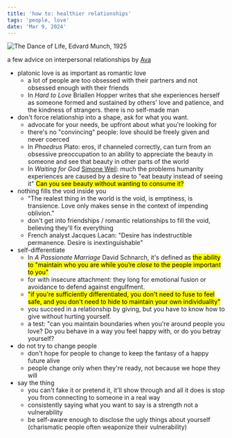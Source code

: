 ```yaml
---
title: 'how to: healthier relationships'
tags: 'people, love'
date: 'Mar 9, 2024'
---
```


![The Dance of Life, Edvard Munch, 1925](/images/danceoflife.jpg)

a few advice on interpersonal relationships by [Ava](https://www.avabear.xyz/p/how-to-have-healthier-relationships)

- platonic love is as important as romantic love
  - a lot of people are too obsessed with their partners and not obsessed enough with their friends
  - In _Hard to Love_ Briallen Hopper writes that she experiences herself as someone formed and sustained by others' love and patience, and the kindness of strangers. there is no self-made man
- don't force relationship into a shape, ask for what you want.
  - advocate for your needs, be upfront about what you're looking for
  - there's no "convincing" people: love should be freely given and never coerced
  - In _Phaedrus_ Plato: eros, if channeled correctly, can turn from an obsessive preoccupation to an ability to appreciate the beauty in someone and see that beauty in other parts of the world
  - In _Waiting for God_ [Simone Weil](https://www.goodreads.com/quotes/842432-we-want-to-get-behind-the-beauty-but-it-is): much the problems humanity experiences are caused by a desire to "eat beauty instead of seeing it" <mark>Can you see beauty without wanting to consume it?</mark>
- nothing fills the void inside you
  - "The realest thing in the world is the void, is emptiness, is transience. Love only makes sense in the context of impending oblivion."
  - don't get into friendships / romantic relationships to fill the void, believing they'll fix everything
  - French analyst Jacques Lacan: "Desire has indestructible permanence. Desire is inextinguishable"
- self-differentiate
  - In _A Passionate Marriage_ David Schnarch, it's defined as <mark>the ability to "maintain who you are while you’re _close_ to the people important to you"</mark>
  - for with insecure attachment: they long for emotional fusion or avoidance to defend against engulfment.
  - <mark>"if you're sufficiently differentiated, you don't need to fuse to feel safe, and you don't need to hide to maintain your own individuality"</mark>
  - you succeed in a relationship by giving, but you have to know how to give without hurting yourself.
  - a test: "can you maintain boundaries when you're around people you love? Do you behave in a way you feel happy with, or do you betray yourself?
- do not try to change people
  - don't hope for people to change to keep the fantasy of a happy future alive
  - people change only when they're ready, not because we hope they will
- say the thing
  - you can't fake it or pretend it, it'll show through and all it does is stop you from connecting to someone in a real way
  - consistently saying what you want to say is a strength not a vulnerability
  - be self-aware enough to disclose the ugly things about yourself (charismatic people often weaponize their vulnerability)
